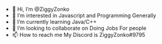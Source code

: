 - 👋 Hi, I’m @ZiggyZonko
- 👀 I’m interested in Javascript and Programming Generally
- 🌱 I’m currently learning Java/C++
- 💞️ I’m looking to collaborate on Doing Jobs For people
- 📫 How to reach me My Discord is ZiggyZonko#9795

<!---
ZiggyZonko/ZiggyZonko is a ✨ special ✨ repository because its `README.md` (this file) appears on your GitHub profile.
You can click the Preview link to take a look at your changes.
--->

